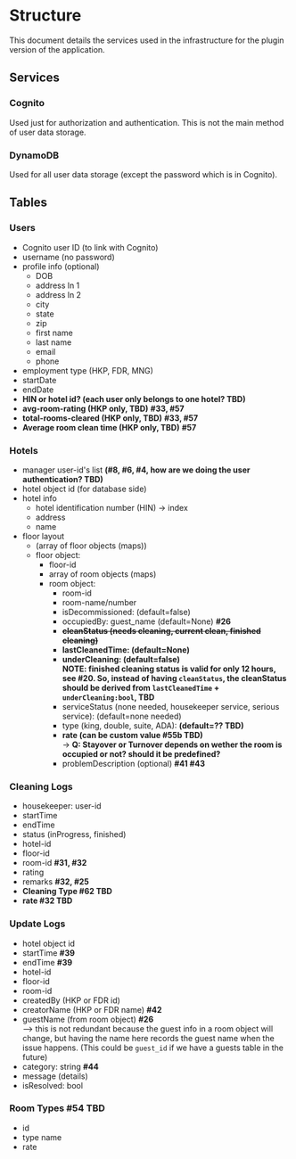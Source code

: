 
# Structure
This document details the services used in the infrastructure for the plugin version of the application.
## Services
### Cognito
Used just for authorization and authentication. This is not the main method of user data storage.
### DynamoDB
Used for all user data storage (except the password which is in Cognito).

## Tables
### Users
- Cognito user ID (to link with Cognito)
- username (no password)
- profile info (optional)
   - DOB
   - address ln 1
   - address ln 2
   - city
   - state
   - zip
   - first name
   - last name
   - email
   - phone
- employment type (HKP, FDR, MNG)
- startDate
- endDate
- **HIN or hotel id? (each user only belongs to one hotel? TBD)**
- **avg-room-rating (HKP only, TBD)** **#33, #57**
- **total-rooms-cleared (HKP only, TBD)** **#33, #57**
- **Average room clean time (HKP only, TBD)** **#57**

### Hotels
- manager user-id's list **(#8, #6, #4, how are we doing the user authentication? TBD)**
- hotel object id (for database side)
- hotel info
   - hotel identification number (HIN) -> index
   - address
   - name
- floor layout  
   - (array of floor objects (maps))
    - floor object: 
       - floor-id 
       - array of room objects (maps)  
        - room object:  
           - room-id  
           - room-name/number  
           - isDecommissioned: (default=false)
           - occupiedBy: guest_name (default=None) **#26**
           - ~~**cleanStatus (needs cleaning, current clean, finished cleaning)**~~
           - **lastCleanedTime: (default=None)**
           - **underCleaning: (default=false)**  
            **NOTE: finished cleaning status is valid for only 12 hours, see #20. So, instead of having `cleanStatus`, the cleanStatus should be derived from `lastCleanedTime` + `underCleaning:bool`, TBD**
           - serviceStatus (none needed, housekeeper service, serious service): (default=none needed)
           - type (king, double, suite, ADA): **(default=?? TBD)**
           - **rate (can be custom value #55b TBD)**  
              -> **Q: Stayover or Turnover depends on wether the room is occupied or not? should it be predefined?**
           - problemDescription (optional) **#41 #43**

### Cleaning Logs
- housekeeper: user-id
- startTime
- endTime
- status (inProgress, finished)
- hotel-id
- floor-id
- room-id **#31, #32**
- rating
- remarks **#32, #25**
- **Cleaning Type #62 TBD**
- **rate #32 TBD**

### Update Logs
- hotel object id
- startTime **#39**
- endTime **#39**
- hotel-id
- floor-id
- room-id
- createdBy (HKP or FDR id)
- creatorName (HKP or FDR name) **#42**
- guestName (from room object) **#26**  
--> this is not redundant because the guest info in a room object will change, but having the name here records the guest name when the issue happens. (This could be `guest_id` if we have a guests table in the future)
- category: string **#44**
- message (details)
- isResolved: bool

### Room Types #54 TBD
- id
- type name
- rate
